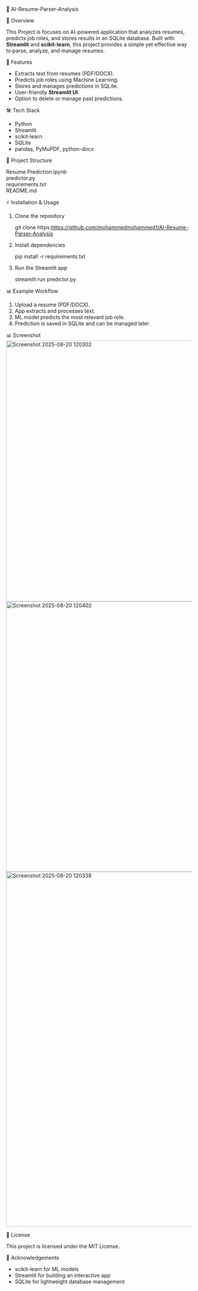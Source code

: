 🚀 AI-Resume-Parser-Analysis

📌 Overview

This Project is focuses on AI-powered application that analyzes resumes, predicts job roles, and stores results in an SQLite database. Built with **Streamlit** and **scikit-learn**, this project provides a simple yet effective way to parse, analyze, and manage resumes.  

 🚀 Features
- Extracts text from resumes (PDF/DOCX).  
- Predicts job roles using Machine Learning.  
- Stores and manages predictions in SQLite.  
- User-friendly **Streamlit UI**.  
- Option to delete or manage past predictions.  

 🛠️ Tech Stack
- Python  
- Streamlit  
- scikit-learn 
- SQLite
- pandas, PyMuPDF, python-docx  

📂 Project Structure

Resume Prediction.ipynb   
predictor.py              
requirements.txt          
README.md                

⚡ Installation & Usage
1. Clone the repository  

   git clone https:https://github.com/mohammedmohammed1/AI-Resume-Parser-Analysis

2. Install dependencies

   pip install -r requirements.txt

3. Run the Streamlit app

   streamlit run predictor.py
  
📊 Example Workflow

1. Upload a resume (PDF/DOCX).
2. App extracts and processes text.
3. ML model predicts the most relevant job role.
4. Prediction is saved in SQLite and can be managed later.

📊 Screenshot
<img width="1919" height="709" alt="Screenshot 2025-08-20 120302" src="https://github.com/user-attachments/assets/6cf3d5aa-7b1f-4286-80a8-7be5e8dade58" />
<img width="1864" height="734" alt="Screenshot 2025-08-20 120402" src="https://github.com/user-attachments/assets/e8fc93b5-41cc-4f0d-85d8-6d0da8b8f53d" />
<img width="1908" height="964" alt="Screenshot 2025-08-20 120338" src="https://github.com/user-attachments/assets/1648888c-0ca6-498a-a5c0-ea3db5388946" />

📜 License

This project is licensed under the MIT License.

 🙌 Acknowledgements

* scikit-learn for ML models
* Streamlit for building an interactive app
* SQLite for lightweight database management

  

